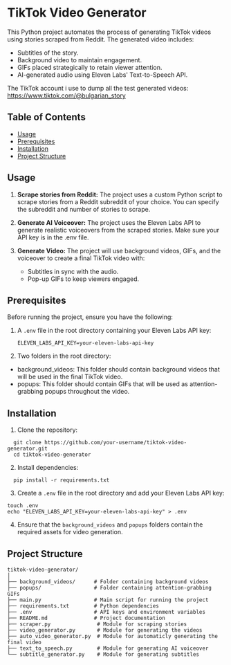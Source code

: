 # TikTok Video Generator

This Python project automates the process of generating TikTok videos using stories scraped from Reddit. The generated video includes:
- Subtitles of the story.
- Background video to maintain engagement.
- GIFs placed strategically to retain viewer attention.
- AI-generated audio using Eleven Labs' Text-to-Speech API.

The TikTok account i use to dump all the test generated videos: https://www.tiktok.com/@bulgarian_story

## Table of Contents
- [Usage](#usage)
- [Prerequisites](#prerequisites)
- [Installation](#installation)
- [Project Structure](#project-structure)

## Usage
1. **Scrape stories from Reddit:** The project uses a custom Python script to scrape stories from a Reddit subreddit of your choice. You can specify the subreddit and number of stories to scrape.

2. **Generate AI Voiceover:** The project uses the Eleven Labs API to generate realistic voiceovers from the scraped stories. Make sure your API key is in the .env file.

3. **Generate Video:** The project will use background videos, GIFs, and the voiceover to create a final TikTok video with:
    - Subtitles in sync with the audio.
    - Pop-up GIFs to keep viewers engaged.
## Prerequisites

Before running the project, ensure you have the following:

1. A `.env` file in the root directory containing your Eleven Labs API key:
   ```plaintext
   ELEVEN_LABS_API_KEY=your-eleven-labs-api-key
2. Two folders in the root directory:
  - background_videos: This folder should contain background videos that will be used in the final TikTok video.
  - popups: This folder should contain GIFs that will be used as attention-grabbing popups throughout the video.

## Installation
1. Clone the repository:
  ```
    git clone https://github.com/your-username/tiktok-video-generator.git
    cd tiktok-video-generator
  ```
2. Install dependencies:
  ```
    pip install -r requirements.txt
  ```
3. Create a `.env` file in the root directory and add your Eleven Labs API key:
  ```
  touch .env
  echo "ELEVEN_LABS_API_KEY=your-eleven-labs-api-key" > .env
  ```
4. Ensure that the `background_videos` and `popups` folders contain the required assets for video generation.

   
## Project Structure
```
tiktok-video-generator/
│
├── background_videos/      # Folder containing background videos
├── popups/                 # Folder containing attention-grabbing GIFs
├── main.py                 # Main script for running the project
├── requirements.txt        # Python dependencies
├── .env                    # API keys and environment variables
├── README.md               # Project documentation
├── scraper.py               # Module for scraping stories
├── video_generator.py       # Module for generating the videos
├── auto_video_generator.py  # Module for automaticly generating the final video
├── text_to_speech.py        # Module for generating AI voiceover
└── subtitle_generator.py    # Module for generating subtitles
```